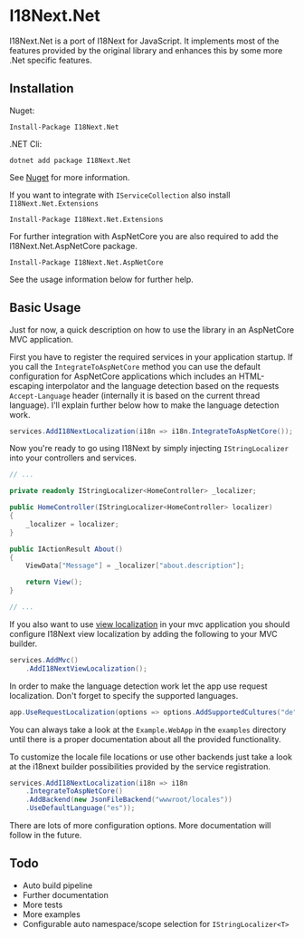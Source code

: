 # I18Next.NetI18Next.Net is a port of I18Next for JavaScript. It implements most of the features provided by the original library andenhances this by some more .Net specific features.## InstallationNuget:```Install-Package I18Next.Net```.NET Cli:```dotnet add package I18Next.Net```See [Nuget](https://www.nuget.org/packages/I18Next.Net/) for more information.If you want to integrate with `IServiceCollection` also install `I18Next.Net.Extensions````Install-Package I18Next.Net.Extensions```For further integration with AspNetCore you are also required to add the I18Next.Net.AspNetCore package.```Install-Package I18Next.Net.AspNetCore```See the usage information below for further help.## Basic UsageJust for now, a quick description on how to use the library in an AspNetCore MVC application.First you have to register the required services in your application startup. If you call the `IntegrateToAspNetCore`method you can use the default configuration for AspNetCore applications which includes an HTML-escaping interpolatorand the language detection based on the requests `Accept-Language` header (internally it is based on the current threadlanguage). I'll explain further below how to make the language detection work.```csharpservices.AddI18NextLocalization(i18n => i18n.IntegrateToAspNetCore());```Now you're ready to go using I18Next by simply injecting `IStringLocalizer` into your controllers and services.```csharp// ...private readonly IStringLocalizer<HomeController> _localizer;public HomeController(IStringLocalizer<HomeController> localizer){    _localizer = localizer;}public IActionResult About(){    ViewData["Message"] = _localizer["about.description"];    return View();}// ...```If you also want to use [view localization](https://docs.microsoft.com/en-us/aspnet/core/fundamentals/localization?view=aspnetcore-2.1#view-localization)in your mvc application you should configure I18Next view localization by adding the following to your MVC builder.```csharpservices.AddMvc()    .AddI18NextViewLocalization();```In order to make the language detection work let the app use request localization. Don't forget to specify thesupported languages.```csharpapp.UseRequestLocalization(options => options.AddSupportedCultures("de", "en"));```You can always take a look at the `Example.WebApp` in the `examples` directory until there is a proper documentationabout all the provided functionality.To customize the locale file locations or use other backends just take a look at the i18next builder possibilitiesprovided by the service registration.```csharpservices.AddI18NextLocalization(i18n => i18n    .IntegrateToAspNetCore()    .AddBackend(new JsonFileBackend("wwwroot/locales"))    .UseDefaultLanguage("es"));```There are lots of more configuration options. More documentation will follow in the future.## Todo* Auto build pipeline* Further documentation* More tests* More examples* Configurable auto namespace/scope selection for `IStringLocalizer<T>`